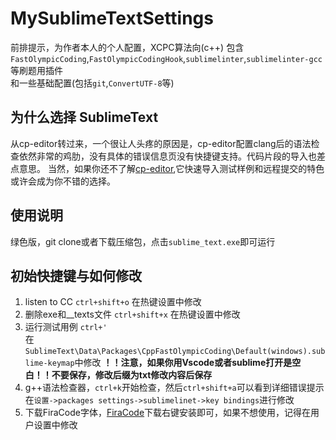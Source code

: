 # MySublimeTextSettings
前排提示，为作者本人的个人配置，XCPC算法向(c++)
包含`FastOlympicCoding`,`FastOlympicCodingHook`,`sublimelinter`,`sublimelinter-gcc`等刷题用插件<br>和一些基础配置(包括`git`,`ConvertUTF-8`等)
## 为什么选择 SublimeText
从cp-editor转过来，一个很让人头疼的原因是，cp-editor配置clang后的语法检查依然非常的鸡肋，没有具体的错误信息页没有快捷键支持。代码片段的导入也差点意思。
当然，如果你还不了解[cp-editor](https://cpeditor.org/zh/),它快速导入测试样例和远程提交的特色或许会成为你不错的选择。

## 使用说明
绿色版，git clone或者下载压缩包，点击`sublime_text.exe`即可运行

## 初始快捷键与如何修改
1. listen to CC  `ctrl+shift+o`  在热键设置中修改
2. 删除exe和__texts文件 `ctrl+shift+x` 在热键设置中修改
3. 运行测试用例 `ctrl+'` 
<br>在 `SublimeText\Data\Packages\CppFastOlympicCoding\Default(windows).sublime-keymap`中修改
   **！！注意，如果你用Vscode或者sublime打开是空白！！不要保存，修改后缀为txt修改内容后保存**
4. g++语法检查器，`ctrl+k`开始检查，然后`ctrl+shift+a`可以看到详细错误提示<br>
   在`设置->packages settings->sublimelinet->key bindings`进行修改
5. 下载FiraCode字体，[FiraCode](https://github.com/tonsky/FiraCode)下载右键安装即可，如果不想使用，记得在用户设置中修改
